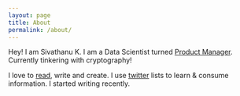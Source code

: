```yaml
---
layout: page
title: About
permalink: /about/
---
```


Hey! I am Sivathanu K. I am a Data Scientist turned [Product Manager]( /productmanagement/). Currently tinkering with cryptography! 

I love to [read](https://www.goodreads.com/review/list/39679227), write and create. I use [twitter](https://twitter.com/_sivathanuk) lists to learn & consume information. I started writing recently. 